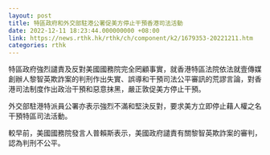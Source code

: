```yaml
---
layout: post
title: 特區政府和外交部駐港公署促美方停止干預香港司法活動
date: 2022-12-11 18:23:44.000000000 +08:00
link: https://news.rthk.hk/rthk/ch/component/k2/1679353-20221211.htm
categories: rthk
---
```


特區政府強烈譴責及反對美國國務院完全罔顧事實，就香港特區法院依法就壹傳媒創辦人黎智英欺詐案的判刑作出失實、誤導和干預司法公平審訊的荒謬言論，對香港司法制度作出政治干預和惡意抹黑，嚴正敦促美方停止干預。

外交部駐港特派員公署亦表示強烈不滿和堅決反對，要求美方立即停止藉人權之名干預特區司法活動。

較早前，美國國務院發言人普賴斯表示，美國政府譴責有關黎智英欺詐案的審判，認為判刑不公平。
